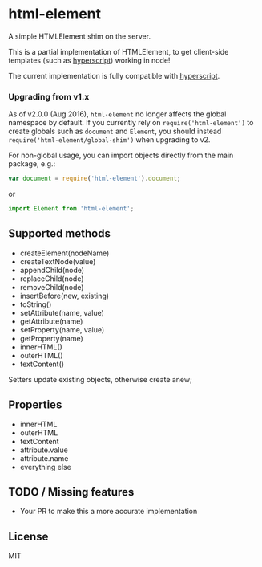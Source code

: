 # html-element

A simple HTMLElement shim on the server.

This is a partial implementation of HTMLElement, to get client-side templates (such as [hyperscript](https://github.com/dominictarr/hyperscript)) working in node!

The current implementation is fully compatible with [hyperscript](https://github.com/dominictarr/hyperscript).

### Upgrading from v1.x

As of v2.0.0 (Aug 2016), `html-element` no longer affects the global namespace by default. If you currently rely on `require('html-element')` to create globals such as `document` and `Element`, you should instead `require('html-element/global-shim')` when upgrading to v2.

For non-global usage, you can import objects directly from the main package, e.g.:
```javascript
var document = require('html-element').document;
```
or
```javascript
import Element from 'html-element';
```

## Supported methods

- createElement(nodeName)
- createTextNode(value)
- appendChild(node)
- replaceChild(node)
- removeChild(node)
- insertBefore(new, existing)
- toString()
- setAttribute(name, value)
- getAttribute(name)
- setProperty(name, value)
- getProperty(name)
- innerHTML()
- outerHTML()
- textContent()

Setters update existing objects, otherwise create anew;

## Properties
- innerHTML
- outerHTML
- textContent
- attribute.value
- attribute.name
- everything else

## TODO / Missing features
- Your PR to make this a more accurate implementation


## License

MIT
